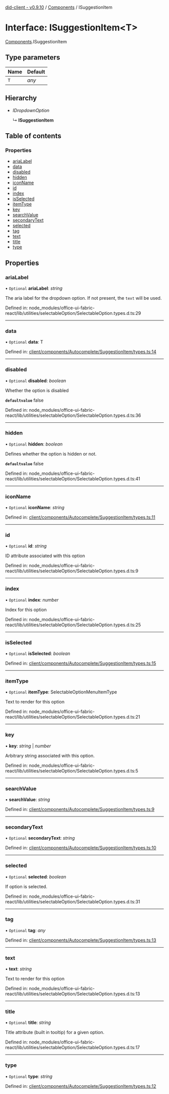 [did-client - v0.9.10](../README.md) / [Components](../modules/components.md) / ISuggestionItem

# Interface: ISuggestionItem<T\>

[Components](../modules/components.md).ISuggestionItem

## Type parameters

Name | Default |
:------ | :------ |
`T` | *any* |

## Hierarchy

* *IDropdownOption*

  ↳ **ISuggestionItem**

## Table of contents

### Properties

- [ariaLabel](components.isuggestionitem.md#arialabel)
- [data](components.isuggestionitem.md#data)
- [disabled](components.isuggestionitem.md#disabled)
- [hidden](components.isuggestionitem.md#hidden)
- [iconName](components.isuggestionitem.md#iconname)
- [id](components.isuggestionitem.md#id)
- [index](components.isuggestionitem.md#index)
- [isSelected](components.isuggestionitem.md#isselected)
- [itemType](components.isuggestionitem.md#itemtype)
- [key](components.isuggestionitem.md#key)
- [searchValue](components.isuggestionitem.md#searchvalue)
- [secondaryText](components.isuggestionitem.md#secondarytext)
- [selected](components.isuggestionitem.md#selected)
- [tag](components.isuggestionitem.md#tag)
- [text](components.isuggestionitem.md#text)
- [title](components.isuggestionitem.md#title)
- [type](components.isuggestionitem.md#type)

## Properties

### ariaLabel

• `Optional` **ariaLabel**: *string*

The aria label for the dropdown option. If not present, the `text` will be used.

Defined in: node_modules/office-ui-fabric-react/lib/utilities/selectableOption/SelectableOption.types.d.ts:29

___

### data

• `Optional` **data**: T

Defined in: [client/components/Autocomplete/SuggestionItem/types.ts:14](https://github.com/Puzzlepart/did/blob/dev/client/components/Autocomplete/SuggestionItem/types.ts#L14)

___

### disabled

• `Optional` **disabled**: *boolean*

Whether the option is disabled

**`defaultvalue`** false

Defined in: node_modules/office-ui-fabric-react/lib/utilities/selectableOption/SelectableOption.types.d.ts:36

___

### hidden

• `Optional` **hidden**: *boolean*

Defines whether the option is hidden or not.

**`defaultvalue`** false

Defined in: node_modules/office-ui-fabric-react/lib/utilities/selectableOption/SelectableOption.types.d.ts:41

___

### iconName

• `Optional` **iconName**: *string*

Defined in: [client/components/Autocomplete/SuggestionItem/types.ts:11](https://github.com/Puzzlepart/did/blob/dev/client/components/Autocomplete/SuggestionItem/types.ts#L11)

___

### id

• `Optional` **id**: *string*

ID attribute associated with this option

Defined in: node_modules/office-ui-fabric-react/lib/utilities/selectableOption/SelectableOption.types.d.ts:9

___

### index

• `Optional` **index**: *number*

Index for this option

Defined in: node_modules/office-ui-fabric-react/lib/utilities/selectableOption/SelectableOption.types.d.ts:25

___

### isSelected

• `Optional` **isSelected**: *boolean*

Defined in: [client/components/Autocomplete/SuggestionItem/types.ts:15](https://github.com/Puzzlepart/did/blob/dev/client/components/Autocomplete/SuggestionItem/types.ts#L15)

___

### itemType

• `Optional` **itemType**: SelectableOptionMenuItemType

Text to render for this option

Defined in: node_modules/office-ui-fabric-react/lib/utilities/selectableOption/SelectableOption.types.d.ts:21

___

### key

• **key**: *string* \| *number*

Arbitrary string associated with this option.

Defined in: node_modules/office-ui-fabric-react/lib/utilities/selectableOption/SelectableOption.types.d.ts:5

___

### searchValue

• **searchValue**: *string*

Defined in: [client/components/Autocomplete/SuggestionItem/types.ts:9](https://github.com/Puzzlepart/did/blob/dev/client/components/Autocomplete/SuggestionItem/types.ts#L9)

___

### secondaryText

• `Optional` **secondaryText**: *string*

Defined in: [client/components/Autocomplete/SuggestionItem/types.ts:10](https://github.com/Puzzlepart/did/blob/dev/client/components/Autocomplete/SuggestionItem/types.ts#L10)

___

### selected

• `Optional` **selected**: *boolean*

If option is selected.

Defined in: node_modules/office-ui-fabric-react/lib/utilities/selectableOption/SelectableOption.types.d.ts:31

___

### tag

• `Optional` **tag**: *any*

Defined in: [client/components/Autocomplete/SuggestionItem/types.ts:13](https://github.com/Puzzlepart/did/blob/dev/client/components/Autocomplete/SuggestionItem/types.ts#L13)

___

### text

• **text**: *string*

Text to render for this option

Defined in: node_modules/office-ui-fabric-react/lib/utilities/selectableOption/SelectableOption.types.d.ts:13

___

### title

• `Optional` **title**: *string*

Title attribute (built in tooltip) for a given option.

Defined in: node_modules/office-ui-fabric-react/lib/utilities/selectableOption/SelectableOption.types.d.ts:17

___

### type

• `Optional` **type**: *string*

Defined in: [client/components/Autocomplete/SuggestionItem/types.ts:12](https://github.com/Puzzlepart/did/blob/dev/client/components/Autocomplete/SuggestionItem/types.ts#L12)
